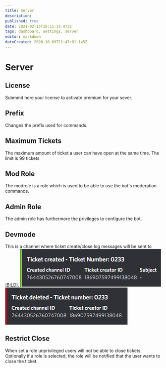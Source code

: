 ```yaml
---
title: Server
description: 
published: true
date: 2021-02-15T18:11:33.473Z
tags: dashboard, settings, server
editor: markdown
dateCreated: 2020-10-09T21:47:01.145Z
---
```


# Server
## License
Submmit here your license to activate premium for your sever.

## Prefix
Changes the prefix used for commands.

## Maximum Tickets
The maximum amount of ticket a user can have open at the same time.
The limit is 99 tickets

## Mod Role
The modrole is a role which is used to be able to use the bot's moderation commands.

## Admin Role
The admin role has furthermore the privileges to configure the bot.

## Devmode
This is a channel where ticket create/close log messages will be sent to (BILD).
![ticketcreate.png](/ticketcreate.png) ![ticketdelete.png](/ticketdelete.png)

## Restrict Close
When set a role unprivileged users will not be able to close tickets. Optionally if a role is selected, the role will be notified that the user wants to close the ticket.